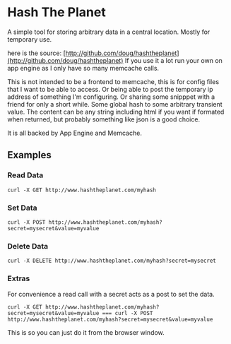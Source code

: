 # Hash The Planet

A simple tool for storing arbitrary data in a central location. Mostly for temporary use.

here is the source: [http://github.com/doug/hashtheplanet](http://github.com/doug/hashtheplanet)
If you use it a lot run your own on app engine as I only have so many memcache calls.

This is not intended to be a frontend to memcache, this is for config files that I want to be able to access.
Or being able to post the temporary ip address of something I'm configuring. Or sharing some snipppet with a friend for
only a short while. Some global hash to some arbitrary transient value.
The content can be any string including html if you want if formated when returned, but probably something like json is
a good choice.

It is all backed by App Engine and Memcache.

## Examples

### Read Data

    curl -X GET http://www.hashtheplanet.com/myhash

### Set Data

    curl -X POST http://www.hashtheplanet.com/myhash?secret=mysecret&value=myvalue

### Delete Data

    curl -X DELETE http://www.hashtheplanet.com/myhash?secret=mysecret

### Extras

For convenience a read call with a secret acts as a post to set the data.

    curl -X GET http://www.hashtheplanet.com/myhash?secret=mysecret&value=myvalue === curl -X POST http://www.hashtheplanet.com/myhash?secret=mysecret&value=myvalue

This is so you can just do it from the browser window.

